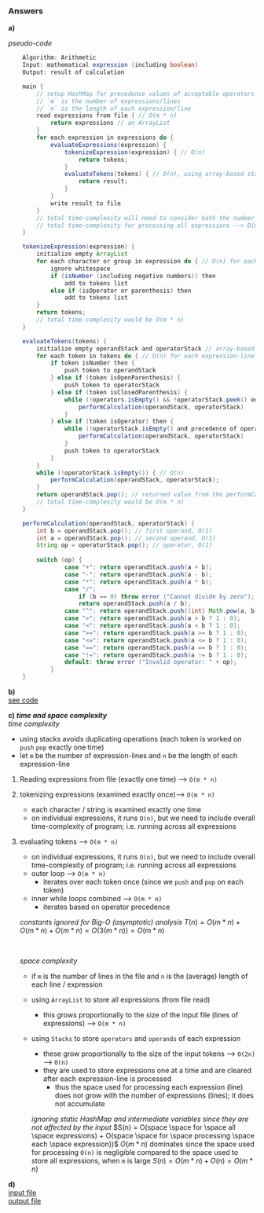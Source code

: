 ### Answers

**a)**

_pseudo-code_
```Java
    Algorithm: Arithmetic
    Input: mathematical expression (including boolean)
    Output: result of calculation

    main {
        // setup HashMap for precedence values of acceptable operators
        // `m` is the number of expressions/lines
        // `n` is the length of each expression/line
        read expressions from file { // O(m * n)
            return expressions // an ArrayList
        }
        for each expression in expressions do {
            evaluateExpressions(expression) {
                tokenizeExpression(expression) { // O(n)
                    return tokens;
                }
                evaluateTokens(tokens) { // O(n), using array-based stacks
                    return result;
                }
            }
            write result to file
        }
        // total time-complexity will need to consider both the number of expressions and their length
        // total time-complexity for processing all expressions --> O(m * n)
    }

    tokenizeExpression(expression) {
        initialize empty ArrayList
        for each character or group in expression do { // O(n) for each expression-line
            ignore whitespace
            if (isNumber (including negative numbers)) then
                add to tokens list
            else if (isOperator or parenthesis) then
                add to tokens list
        }
        return tokens;
        // total time-complexity would be O(m * n)
    }

    evaluateTokens(tokens) {
        initialize empty operandStack and operatorStack // array-based stacks
        for each token in tokens do { // O(n) for each expression-line
            if token isNumber then {
                push token to operandStack
            } else if (token isOpenParenthesis) {
                push token to operatorStack
            } else if (token isClosedParenthesis) {
                while (!operators.isEmpty() && !operatorStack.peek() equals "(") { // O(n)
                    performCalculation(operandStack, operatorStack)
                }
            } else if (token isOperator) then {
                while (!operatorStack.isEmpty() and precedence of operatorStack.peek() >= precedence of current token) do { // O(n)
                    performCalculation(operandStack, operatorStack)
                }
                push token to operatorStack
            }
        }
        while (!operatorStack.isEmpty()) { // O(n)
            performCalculation(operandStack, operatorStack);
        }
        return operandStack.pop(); // returned value from the performCalculation method below
        // total time-complexity would be O(m * n)
    }

    performCalculation(operandStack, operatorStack) {
        int b = operandStack.pop(); // first operand, O(1)
        int a = operandStack.pop(); // second operand, O(1)
        String op = operatorStack.pop(); // operator, O(1)
        
        switch (op) {
                case "+": return operandStack.push(a + b);
                case "-": return operandStack.push(a - b);
                case "*": return operandStack.push(a * b);
                case "/":
                    if (b == 0) throw error ("Cannot divide by zero");
                    return operandStack.push(a / b);
                case "^": return operandStack.push((int) Math.pow(a, b));
                case ">": return operandStack.push(a > b ? 1 : 0);
                case "<": return operandStack.push(a < b ? 1 : 0);
                case ">=": return operandStack.push(a >= b ? 1 : 0);
                case "<=": return operandStack.push(a <= b ? 1 : 0);
                case "==": return operandStack.push(a == b ? 1 : 0);
                case "!=": return operandStack.push(a != b ? 1 : 0);
                default: throw error ("Invalid operator: " + op);
            }
    }
```

**b)** \
[see code](../pa2/)


**c) _time and space complexity_** \
	_time complexity_
- using stacks avoids duplicating operations (each token is worked on `push` `pop` exactly one time)
- let `m` be the number of expression-lines and `n` be the length of each expression-line
1. Reading expressions from file (exactly one time) --> `O(m * n)`
2.  tokenizing expressions (examined exactly once)--> `O(m * n)`
	- each character / string is examined exactly one time
	- on individual expressions, it runs `O(n)`, but we need to include overall time-complexity of program; i.e. running across all expressions
3.  evaluating tokens --> `O(m * n)`
	- on individual expressions, it runs `O(n)`, but we need to include overall time-complexity of program; i.e. running across all expressions
	- outer loop --> `O(m * n)`
		- iterates over each token once (since we `push` and `pop` on each token)
	- inner while loops combined --> `O(m * n)`
		- iterates based on operator precedence
	
	_constants ignored for Big-O (asymptotic) analysis_
	$T(n) = O(m * n) + O(m * n) + O(m * n) = O(3(m * n)) = O(m * n)$

    <br>

    _space complexity_
	- if `m` is the number of lines in the file and `n` is the (average) length of each line / expression
	- using `ArrayList` to store all expressions (from file read)		
		- this grows proportionally to the size of the input file (lines of expressions) --> `O(m * n)`
	- using `Stacks` to store `operators` and `operands` of each expression
		- these grow proportionally to the size of the input tokens --> `O(2n)` --> `O(n)`
		- they are used to store expressions one at a time and are cleared after each expression-line is processed
			- thus the space used for processing each expression (line) does not grow with the number of expressions (lines); it does not accumulate
			
		_ignoring static HashMap and intermediate variables since they are not affected by the input_
		$S(n) = O(space \space for \space all \space expressions) + O(space \space for \space processing \space each \space expression))$
		$O(m * n)$ dominates since the space used for processing `O(n)` is negligible compared to the space used to store all expressions, when `m` is large
		$S(n) = O(m * n) + O(n) = O(m * n)$


**d)** \
[input file](./arithmeticIn.txt) \
[output file](./arithmeticOut.txt)
